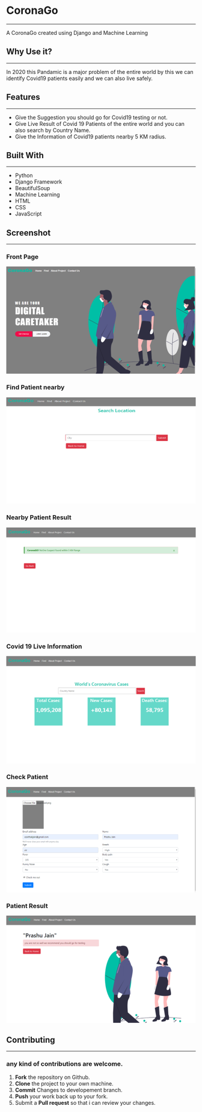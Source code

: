 ﻿#  CoronaGo
***
A CoronaGo created using Django and Machine Learning

##  Why Use it?
---
In 2020 this Pandamic is a major problem of the entire world by this we can identify Covid19 patients easily and we can also live safely.
##  Features
---
*  Give the Suggestion you should go for Covid19 testing or not.
*  Give Live Result of Covid 19 Patients of the entire world and you can also search by Country Name.
*  Give the Information of Covid19 patients nearby 5 KM radius.
##  Built With
***
*  Python
*  Django Framework
*  BeautifulSoup
*  Machine Learning
*  HTML
*  CSS
*  JavaScript
##  Screenshot
***
### Front Page
![Front Page](https://github.com/XSarthakJain/Covid19/blob/assets/IndexPage.png)
### Find Patient nearby
![Find Patient nearby](https://github.com/XSarthakJain/Covid19/blob/assets/FindPeople.png)
### Nearby Patient Result
![Nearby Patients Result](https://github.com/XSarthakJain/Covid19/blob/assets/FindPeopleResult.png)
### Covid 19 Live Information
![Covid 19 Live Information](https://github.com/XSarthakJain/Covid19/blob/assets/NumberSuspects.png)
### Check Patient
![Check Patient](https://github.com/XSarthakJain/Covid19/blob/assets/Prediction.png)
### Patient Result
![Patient's Result he/she should go for testing or not](https://github.com/XSarthakJain/Covid19/blob/assets/SimtermsResult.png)

##  Contributing
***
###  any kind of contributions are welcome.
1.  **Fork** the repository on Github.
2.  **Clone** the project to your own machine.
3.  **Commit** Changes to developement branch.
4.  **Push** your work back up to your fork.
5.  Submit a **Pull request** so that i can review your changes.
